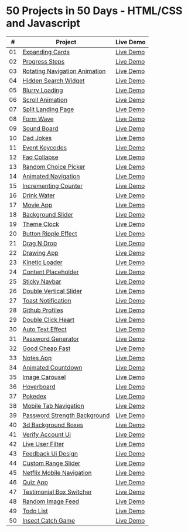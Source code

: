 # 50 Projects in 50 Days - HTML/CSS and Javascript

|  #  | Project                                                                                         | Live Demo     |
| :-: | ----------------------------------------------------------------------------------------------- | ------------- |
| 01  | [Expanding Cards](https://github.com/esatakpunar/50projects50days/tree/main/01_expanding-cards) | [Live Demo]() |
| 02  | [Progress Steps](https://github.com/esatakpunar/50projects50days/tree/main/02_progress-steps)   | [Live Demo]() |
| 03  | [Rotating Navigation Animation]()                                                               | [Live Demo]() |
| 04  | [Hidden Search Widget]()                                                                        | [Live Demo]() |
| 05  | [Blurry Loading]()                                                                              | [Live Demo]() |
| 06  | [Scroll Animation]()                                                                            | [Live Demo]() |
| 07  | [Split Landing Page]()                                                                          | [Live Demo]() |
| 08  | [Form Wave]()                                                                                   | [Live Demo]() |
| 09  | [Sound Board]()                                                                                 | [Live Demo]() |
| 10  | [Dad Jokes]()                                                                                   | [Live Demo]() |
| 11  | [Event Keycodes]()                                                                              | [Live Demo]() |
| 12  | [Faq Collapse]()                                                                                | [Live Demo]() |
| 13  | [Random Choice Picker]()                                                                        | [Live Demo]() |
| 14  | [Animated Navigation]()                                                                         | [Live Demo]() |
| 15  | [Incrementing Counter]()                                                                        | [Live Demo]() |
| 16  | [Drink Water]()                                                                                 | [Live Demo]() |
| 17  | [Movie App]()                                                                                   | [Live Demo]() |
| 18  | [Background Slider]()                                                                           | [Live Demo]() |
| 19  | [Theme Clock]()                                                                                 | [Live Demo]() |
| 20  | [Button Ripple Effect]()                                                                        | [Live Demo]() |
| 21  | [Drag N Drop]()                                                                                 | [Live Demo]() |
| 22  | [Drawing App]()                                                                                 | [Live Demo]() |
| 23  | [Kinetic Loader]()                                                                              | [Live Demo]() |
| 24  | [Content Placeholder]()                                                                         | [Live Demo]() |
| 25  | [Sticky Navbar]()                                                                               | [Live Demo]() |
| 26  | [Double Vertical Slider]()                                                                      | [Live Demo]() |
| 27  | [Toast Notification]()                                                                          | [Live Demo]() |
| 28  | [Github Profiles]()                                                                             | [Live Demo]() |
| 29  | [Double Click Heart]()                                                                          | [Live Demo]() |
| 30  | [Auto Text Effect]()                                                                            | [Live Demo]() |
| 31  | [Password Generator]()                                                                          | [Live Demo]() |
| 32  | [Good Cheap Fast]()                                                                             | [Live Demo]() |
| 33  | [Notes App]()                                                                                   | [Live Demo]() |
| 34  | [Animated Countdown]()                                                                          | [Live Demo]() |
| 35  | [Image Carousel]()                                                                              | [Live Demo]() |
| 36  | [Hoverboard]()                                                                                  | [Live Demo]() |
| 37  | [Pokedex]()                                                                                     | [Live Demo]() |
| 38  | [Mobile Tab Navigation]()                                                                       | [Live Demo]() |
| 39  | [Password Strength Background]()                                                                | [Live Demo]() |
| 40  | [3d Background Boxes]()                                                                         | [Live Demo]() |
| 41  | [Verify Account Ui]()                                                                           | [Live Demo]() |
| 42  | [Live User Filter]()                                                                            | [Live Demo]() |
| 43  | [Feedback Ui Design]()                                                                          | [Live Demo]() |
| 44  | [Custom Range Slider]()                                                                         | [Live Demo]() |
| 45  | [Netflix Mobile Navigation]()                                                                   | [Live Demo]() |
| 46  | [Quiz App]()                                                                                    | [Live Demo]() |
| 47  | [Testimonial Box Switcher]()                                                                    | [Live Demo]() |
| 48  | [Random Image Feed]()                                                                           | [Live Demo]() |
| 49  | [Todo List]()                                                                                   | [Live Demo]() |
| 50  | [Insect Catch Game]()                                                                           | [Live Demo]() |
